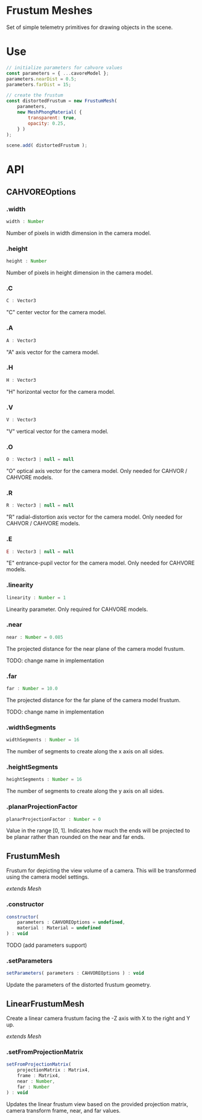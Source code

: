 # Frustum Meshes

Set of simple telemetry primitives for drawing objects in the scene.

# Use

```js
// initialize parameters for cahvore values
const parameters = { ...cavoreModel };
parameters.nearDist = 0.5;
parameters.farDist = 15;

// create the frustum
const distortedFrustum = new FrustumMesh(
	parameters,
	new MeshPhongMaterial( {
		transparent: true,
		opacity: 0.25,
	} )
);

scene.add( distortedFrustum );
```

# API

## CAHVOREOptions

### .width

```js
width : Number
```

Number of pixels in width dimension in the camera model.

### .height

```js
height : Number
```

Number of pixels in height dimension in the camera model.

### .C

```js
C : Vector3
```

"C" center vector for the camera model.

### .A

```js
A : Vector3
```

"A" axis vector for the camera model.

### .H

```js
H : Vector3
```

"H" horizontal vector for the camera model.

### .V

```js
V : Vector3
```

"V" vertical vector for the camera model.

### .O

```js
O : Vector3 | null = null
```

"O" optical axis vector for the camera model. Only needed for CAHVOR / CAHVORE models.

### .R

```js
R : Vector3 | null = null
```

"R" radial-distortion axis vector for the camera model. Only needed for CAHVOR / CAHVORE models.

### .E

```js
E : Vector3 | null = null
```

"E" entrance-pupil vector for the camera model. Only needed for CAHVORE models.

### .linearity

```js
linearity : Number = 1
```

Linearity parameter. Only required for CAHVORE models.

### .near

```js
near : Number = 0.085
```

The projected distance for the near plane of the camera model frustum.

TODO: change name in implementation

### .far

```js
far : Number = 10.0
```

The projected distance for the far plane of the camera model frustum.

TODO: change name in implementation

### .widthSegments

```js
widthSegments : Number = 16
```

The number of segments to create along the x axis on all sides.

### .heightSegments

```js
heightSegments : Number = 16
```

The number of segments to create along the y axis on all sides.

### .planarProjectionFactor

```js
planarProjectionFactor : Number = 0
```

Value in the range [0, 1]. Indicates how much the ends will be projected to be planar rather than rounded on the near and far ends.

## FrustumMesh

Frustum for depicting the view volume of a camera. This will be transformed using the camera model settings.

_extends Mesh_

### .constructor

```js
constructor(
	parameters : CAHVOREOptions = undefined,
	material : Material = undefined
) : void
```

TODO (add parameters support)

### .setParameters

```js
setParameters( parameters : CAHVOREOptions ) : void
```

Update the parameters of the distorted frustum geometry.

## LinearFrustumMesh

Create a linear camera frustum facing the -Z axis with X to the right and Y up.

_extends Mesh_

### .setFromProjectionMatrix

```js
setFromProjectionMatrix(
	projectionMatrix : Matrix4, 
	frame : Matrix4, 
	near : Number, 
	far : Number
) : void
```

Updates the linear frustum view based on the provided projection matrix, camera transform frame, near, and far values.
